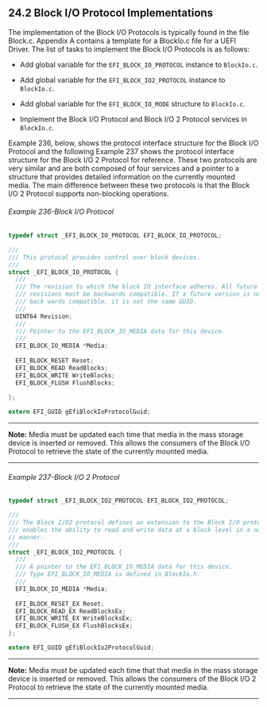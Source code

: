 <!--- @file
  24.2 Block I/O Protocol Implementations

  Copyright (c) 2012-2018, Intel Corporation. All rights reserved.<BR>

  Redistribution and use in source (original document form) and 'compiled'
  forms (converted to PDF, epub, HTML and other formats) with or without
  modification, are permitted provided that the following conditions are met:

  1) Redistributions of source code (original document form) must retain the
     above copyright notice, this list of conditions and the following
     disclaimer as the first lines of this file unmodified.

  2) Redistributions in compiled form (transformed to other DTDs, converted to
     PDF, epub, HTML and other formats) must reproduce the above copyright
     notice, this list of conditions and the following disclaimer in the
     documentation and/or other materials provided with the distribution.

  THIS DOCUMENTATION IS PROVIDED BY TIANOCORE PROJECT "AS IS" AND ANY EXPRESS OR
  IMPLIED WARRANTIES, INCLUDING, BUT NOT LIMITED TO, THE IMPLIED WARRANTIES OF
  MERCHANTABILITY AND FITNESS FOR A PARTICULAR PURPOSE ARE DISCLAIMED. IN NO
  EVENT SHALL TIANOCORE PROJECT  BE LIABLE FOR ANY DIRECT, INDIRECT, INCIDENTAL,
  SPECIAL, EXEMPLARY, OR CONSEQUENTIAL DAMAGES (INCLUDING, BUT NOT LIMITED TO,
  PROCUREMENT OF SUBSTITUTE GOODS OR SERVICES; LOSS OF USE, DATA, OR PROFITS;
  OR BUSINESS INTERRUPTION) HOWEVER CAUSED AND ON ANY THEORY OF LIABILITY,
  WHETHER IN CONTRACT, STRICT LIABILITY, OR TORT (INCLUDING NEGLIGENCE OR
  OTHERWISE) ARISING IN ANY WAY OUT OF THE USE OF THIS DOCUMENTATION, EVEN IF
  ADVISED OF THE POSSIBILITY OF SUCH DAMAGE.

-->

## 24.2 Block I/O Protocol Implementations

The implementation of the Block I/O Protocols is typically found in the file
Block.c. Appendix A contains a template for a BlockIo.c file for a UEFI Driver.
The list of tasks to implement the Block I/O Protocols is as follows:

* Add global variable for the `EFI_BLOCK_IO_PROTOCOL` instance to `BlockIo.c`.

* Add global variable for the `EFI_BLOCK_IO2_PROTOCOL` instance to `BlockIo.c`.

* Add global variable for the `EFI_BLOCK_IO_MODE` structure to `BlockIo.c`.

* Implement the Block I/O Protocol and Block I/O 2 Protocol services in
  `BlockIo.c`.

Example 236, below, shows the protocol interface structure for the Block I/O
Protocol and the following Example 237 shows the protocol interface structure
for the Block I/O 2 Protocol for reference. These two protocols are very
similar and are both composed of four services and a pointer to a structure
that provides detailed information on the currently mounted media. The main
difference between these two protocols is that the Block I/O 2 Protocol
supports non-blocking operations.

###### Example 236-Block I/O Protocol

```c
typedef struct _EFI_BLOCK_IO_PROTOCOL EFI_BLOCK_IO_PROTOCOL;

///
/// This protocol provides control over block devices.
///
struct _EFI_BLOCK_IO_PROTOCOL {
  ///
  /// The revision to which the block IO interface adheres. All future
  /// revisions must be backwards compatible. If a future version is not
  /// back wards compatible, it is not the same GUID.
  ///
  UINT64 Revision;
  ///
  /// Pointer to the EFI_BLOCK_IO_MEDIA data for this device.
  ///
  EFI_BLOCK_IO_MEDIA *Media;
  
  EFI_BLOCK_RESET Reset;
  EFI_BLOCK_READ ReadBlocks;
  EFI_BLOCK_WRITE WriteBlocks;
  EFI_BLOCK_FLUSH FlushBlocks;
  
};

extern EFI_GUID gEfiBlockIoProtocolGuid;
```

**********
**Note:** Media must be updated each time that media in the mass storage device is inserted or removed. This allows the consumers of the Block I/O
Protocol to retrieve the state of the currently mounted media.
**********

###### Example 237-Block I/O 2 Protocol

```c
typedef struct _EFI_BLOCK_IO2_PROTOCOL EFI_BLOCK_IO2_PROTOCOL;

///
/// The Block I/O2 protocol defines an extension to the Block I/O protocol which
/// enables the ability to read and write data at a block level in a non-blocking
// manner.
///
struct _EFI_BLOCK_IO2_PROTOCOL {
  ///
  /// A pointer to the EFI_BLOCK_IO_MEDIA data for this device.
  /// Type EFI_BLOCK_IO_MEDIA is defined in BlockIo.h.
  ///
  EFI_BLOCK_IO_MEDIA *Media;
  
  EFI_BLOCK_RESET_EX Reset;
  EFI_BLOCK_READ_EX ReadBlocksEx;
  EFI_BLOCK_WRITE_EX WriteBlocksEx;
  EFI_BLOCK_FLUSH_EX FlushBlocksEx;
};

extern EFI_GUID gEfiBlockIo2ProtocolGuid;
```

**********
**Note:** Media must be updated each time that that media in the mass storage device is inserted or removed. This allows the consumers of the Block I/O 2
Protocol to retrieve the state of the currently mounted media.
**********
